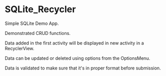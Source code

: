 # SQLite_Recycler

Simple SQLite Demo App.

Demonstrated CRUD functions. 

Data added in the first activity will be displayed in new activity in a RecyclerView. 

Data can be updated or deleted using options from the OptionsMenu.

Data is validated to make sure that it's in proper format before submission. 
